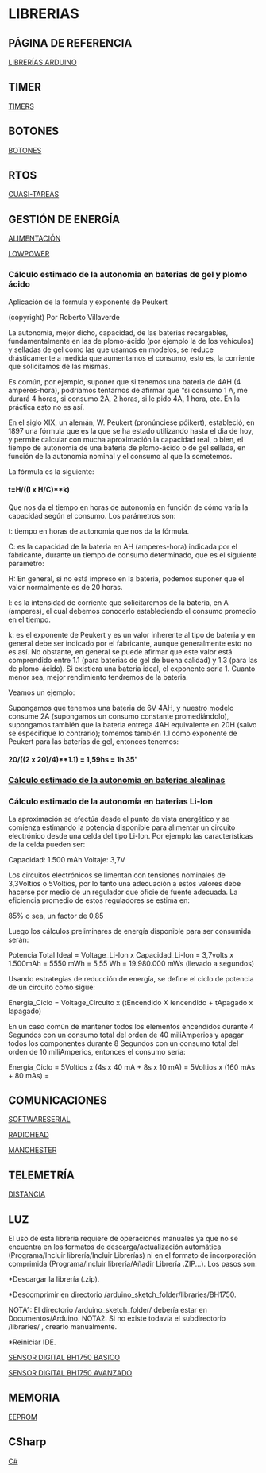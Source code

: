# LIBRERIAS

## PÁGINA DE REFERENCIA

[LIBRERÍAS ARDUINO](http://playground.arduino.cc/Main/LibraryList)

## TIMER

[TIMERS](https://github.com/alextaujenis/RBD_Timer)

## BOTONES

[BOTONES](https://github.com/alextaujenis/RBD_Button)

## RTOS

[CUASI-TAREAS](http://playground.arduino.cc/Code/SimpleTimer)

## GESTIÓN DE ENERGÍA

[ALIMENTACIÓN](https://github.com/Yveaux/Arduino_Vcc)

[LOWPOWER](https://github.com/rocketscream/Low-Power)

### Cálculo estimado de la autonomia en baterias de gel y plomo ácido

Aplicación de la fórmula y exponente de Peukert

(copyright) Por Roberto Villaverde

La autonomia, mejor dicho, capacidad, de las baterias recargables, fundamentalmente en las de plomo-ácido (por ejemplo la de los vehículos) y selladas de gel como las que usamos en modelos, se reduce drásticamente a medida que aumentamos el consumo, esto es, la corriente que solicitamos de las mismas.

Es común, por ejemplo, suponer que si tenemos una bateria de 4AH (4 amperes-hora), podríamos tentarnos de afirmar que “si consumo 1 A, me durará 4 horas, si consumo 2A, 2 horas, si le pido 4A, 1 hora, etc. En la práctica esto no es así.

En el siglo XIX, un alemán, W. Peukert (pronúnciese póikert), estableció, en 1897 una fórmula que es la que se ha estado utilizando hasta el dia de hoy, y permite calcular con mucha aproximación la capacidad real, o bien, el tiempo de autonomia de una bateria de plomo-ácido o de gel sellada, en función de la autonomia nominal y el consumo al que la sometemos.

La fórmula es la siguiente:

#### t=H/((I x H/C)**k)

Que nos da el tiempo en horas de autonomia en función de cómo varia la capacidad según el consumo. Los parámetros son:  

t: tiempo en horas de autonomia que nos da la fórmula.  

C: es la capacidad de la bateria en AH (amperes-hora) indicada por el fabricante, durante un tiempo de consumo determinado, que es el siguiente parámetro:  

H: En general, si no está impreso en la bateria, podemos suponer que el valor normalmente es de 20 horas.  

I: es la intensidad de corriente que solicitaremos de la bateria, en A (amperes), el cual debemos conocerlo estableciendo el consumo promedio en el tiempo.  

k: es el exponente de Peukert y es un valor inherente al tipo de bateria y en general debe ser indicado por el fabricante, aunque generalmente esto no es así. No obstante, en general se puede afirmar que este valor está comprendido entre 1.1 (para baterias de gel de buena calidad) y 1.3 (para las de plomo-ácido). Si existiera una bateria ideal, el exponente seria 1. Cuanto menor sea, mejor rendimiento tendremos de la bateria.

Veamos un ejemplo:  

Supongamos que tenemos una bateria de 6V 4AH, y nuestro modelo consume 2A (supongamos un consumo constante promediándolo), supongamos también que la bateria entrega 4AH equivalente en 20H (salvo se especifique lo contrario); tomemos también 1.1 como exponente de Peukert para las baterias de gel, entonces tenemos:

#### 20/((2 x 20)/4)**1.1) = 1,59hs = 1h 35'

### [Cálculo estimado de la autonomia en baterias alcalinas](http://www.digikey.com/es/resources/conversion-calculators/conversion-calculator-battery-life)

### Cálculo estimado de la autonomía en baterias Li-Ion

La aproximación se efectúa desde el punto de vista energético y se comienza estimando la potencia disponible para alimentar un circuito electrónico desde una celda del tipo Li-Ion. Por ejemplo las características de la celda pueden ser:

Capacidad: 1.500 mAh
Voltaje:   3,7V

Los circuitos electrónicos se limentan con tensiones nominales de 3,3Voltios o 5Voltios, por lo tanto una adecuación a estos valores debe hacerse por medio de un regulador que oficie de fuente adecuada. La eficiencia promedio de estos reguladores se estima en:

85% o sea, un factor de 0,85

Luego los cálculos preliminares de energía disponible para ser consumida serán:

Potencia Total Ideal = Voltage_Li-Ion x Capacidad_Li-Ion = 3,7volts x 1.500mAh = 5550 mWh = 5,55 Wh = 19.980.000 mWs (llevado a segundos)

Usando estrategias de reducción de energía, se define el ciclo de potencia de un circuito como sigue:

Energía_Ciclo = Voltage_Circuito x (tEncendido X Iencendido + tApagado x Iapagado)

En un caso común de mantener todos los elementos encendidos durante 4 Segundos con un consumo total del orden de 40 miliAmperios y apagar todos los componentes durante 8 Segundos con un consumo total del orden de 10 miliAmperios, entonces el consumo sería:

Energía_Ciclo = 5Voltios x (4s x 40 mA + 8s x 10 mA) = 5Voltios x (160 mAs + 80 mAs) = 

## COMUNICACIONES

[SOFTWARESERIAL](https://www.arduino.cc/en/Reference/SoftwareSerial)

[RADIOHEAD](http://www.airspayce.com/mikem/arduino/RadioHead/)

[MANCHESTER](https://github.com/mchr3k/arduino-libs-manchester/)

## TELEMETRÍA

[DISTANCIA](http://playground.arduino.cc/Code/NewPing)

## LUZ

El uso de esta librería requiere de operaciones manuales ya que no se encuentra en los formatos de descarga/actualización automática (Programa/Incluir librería/Incluir Librerías) ni en el formato de incorporación comprimida (Programa/Incluir librería/Añadir Librería .ZIP...). Los pasos son:

*Descargar la librería (.zip).

*Descomprimir en directorio /arduino_sketch_folder/libraries/BH1750.

NOTA1: El directorio /arduino_sketch_folder/ debería estar en Documentos/Arduino.
NOTA2: Si no existe todavía el subdirectorio /libraries/ , crearlo manualmente.

*Reiniciar IDE.

[SENSOR DIGITAL BH1750 BASICO](https://github.com/claws/BH1750)

[SENSOR DIGITAL BH1750 AVANZADO](https://github.com/tuxcell/bh1750xtra)

## MEMORIA

[EEPROM](https://github.com/thijse/Arduino-EEPROMEx)

## CSharp

[C#](https://github.com/christophediericx/ArduinoDriver)
